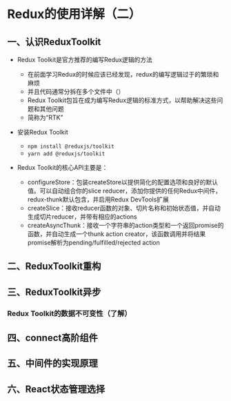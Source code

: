 # Redux的使用详解（二）

## 一、认识ReduxToolkit

- Redux Toolkit是官方推荐的编写Redux逻辑的方法
  - 在前面学习Redux的时候应该已经发现，redux的编写逻辑过于的繁琐和麻烦
  - 并且代码通常分拆在多个文件中（）
  - Redux Toolkit包旨在成为编写Redux逻辑的标准方式，以帮助解决这些问题和其他问题
  - 简称为“RTK”

- 安装Redux Toolkit
  - `npm install @reduxjs/toolkit`
  - `yarn add @reduxjs/toolkit`

- Redux Toolkit的核心API主要是：
  - configureStore：包装createStore以提供简化的配置选项和良好的默认值。可以自动组合你的slice reducer，添加你提供的任何Redux中间件，redux-thunk默认包含，并启用Redux DevTools扩展
  - createSlice：接收reducer函数的对象、切片名称和初始状态值，并自动生成切片reducer，并带有相应的actions
  - createAsyncThunk：接收一个字符串的action类型和一个返回promise的函数，并自动生成一个thunk action creator，该函数调用并将结果promise解析为pending/fulfilled/rejected action

## 二、ReduxToolkit重构

## 三、ReduxToolkit异步

### Redux Toolkit的数据不可变性（了解）

## 四、connect高阶组件

## 五、中间件的实现原理

## 六、React状态管理选择
